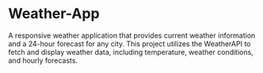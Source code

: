 # Weather-App
A responsive weather application that provides current weather information and a 24-hour forecast for any city. This project utilizes the WeatherAPI to fetch and display weather data, including temperature, weather conditions, and hourly forecasts. 
